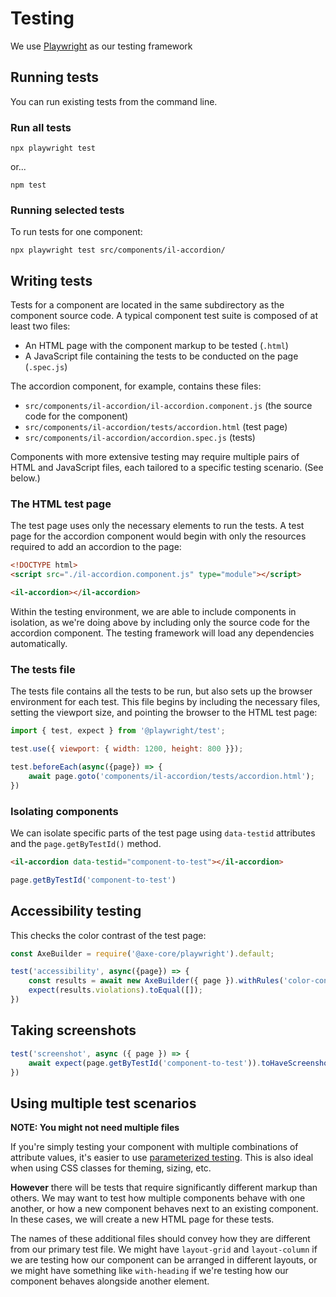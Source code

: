 
# Testing

We use [Playwright](https://playwright.dev/) as our testing framework

## Running tests

You can run existing tests from the command line.

### Run all tests

````shell
npx playwright test
````

or...

````shell
npm test
````

### Running selected tests

To run tests for one component:

````shell
npx playwright test src/components/il-accordion/
````

## Writing tests

Tests for a component are located in the same subdirectory as the component source code. A typical component test suite is composed of at least two files:

* An HTML page with the component markup to be tested (`.html`)
* A JavaScript file containing the tests to be conducted on the page (`.spec.js`)

The accordion component, for example, contains these files:

* `src/components/il-accordion/il-accordion.component.js` (the source code for the component)
* `src/components/il-accordion/tests/accordion.html` (test page)
* `src/components/il-accordion/accordion.spec.js` (tests)

Components with more extensive testing may require multiple pairs of HTML and JavaScript files, each tailored to a specific testing scenario. (See below.)

### The HTML test page

The test page uses only the necessary elements to run the tests. A test page for the accordion component would begin with only the resources required to add an accordion to the page:

````html
<!DOCTYPE html>
<script src="./il-accordion.component.js" type="module"></script>

<il-accordion></il-accordion>
````

Within the testing environment, we are able to include components in isolation, as we're doing above by including only the source code for the accordion component. The testing framework will load any dependencies automatically.

### The tests file

The tests file contains all the tests to be run, but also sets up the browser environment for each test. This file begins by including the necessary files, setting the viewport size, and pointing the browser to the HTML test page:

````js
import { test, expect } from '@playwright/test';

test.use({ viewport: { width: 1200, height: 800 }});

test.beforeEach(async({page}) => {
    await page.goto('components/il-accordion/tests/accordion.html');
})
````

### Isolating components

We can isolate specific parts of the test page using `data-testid` attributes and the `page.getByTestId()` method.

````html
<il-accordion data-testid="component-to-test"></il-accordion>
````

````js
page.getByTestId('component-to-test')
````

## Accessibility testing

This checks the color contrast of the test page:

````js
const AxeBuilder = require('@axe-core/playwright').default;

test('accessibility', async({page}) => {
    const results = await new AxeBuilder({ page }).withRules('color-contrast').analyze();
    expect(results.violations).toEqual([]);
})
````

## Taking screenshots

````js
test('screenshot', async ({ page }) => {
    await expect(page.getByTestId('component-to-test')).toHaveScreenshot();
})
````

## Using multiple test scenarios

**NOTE: You might not need multiple files**

If you're simply testing your component with multiple combinations of attribute values, it's easier to use [parameterized testing](https://playwright.dev/docs/test-parameterize). This is also ideal when using CSS classes for theming, sizing, etc.

**However** there will be tests that require significantly different markup than others. We may want to test how multiple components behave with one another, or how a new component behaves next to an existing component. In these cases, we will create a new HTML page for these tests.

The names of these additional files should convey how they are different from our primary test file. We might have `layout-grid` and `layout-column` if we are testing how our component can be arranged in different layouts, or we might have something like `with-heading` if we're testing how our component behaves alongside another element.